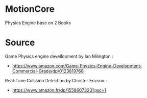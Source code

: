 # MotionCore
Physics Engine base on 2 Books

# Source
Game Physics engine devellopment by Ian Milington : 
- https://www.amazon.com/Game-Physics-Engine-Development-Commercial-Grade/dp/0123819768

Real-Time Collision Detection by Christer Ericson :
- https://www.amazon.fr/dp/1558607323?psc=1
